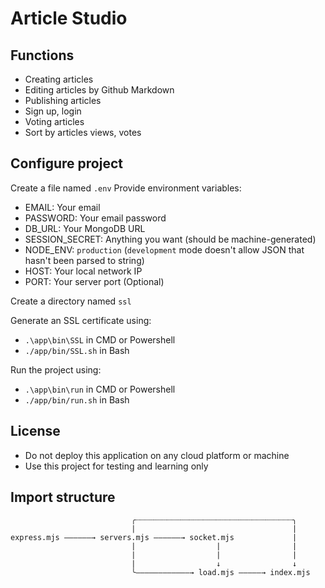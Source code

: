 # Article Studio

## Functions
- Creating articles
- Editing articles by Github Markdown
- Publishing articles
- Sign up, login
- Voting articles
- Sort by articles views, votes

## Configure project
Create a file named `.env`
Provide environment variables:
- EMAIL: Your email
- PASSWORD: Your email password
- DB_URL: Your MongoDB URL
- SESSION_SECRET: Anything you want (should be machine-generated)
- NODE_ENV: `production` (`development` mode doesn't allow JSON that hasn't been parsed to string)
- HOST: Your local network IP
- PORT: Your server port (Optional)

Create a directory named `ssl`

Generate an SSL certificate using:
- `.\app\bin\SSL` in CMD or Powershell
- `./app/bin/SSL.sh` in Bash

Run the project using:
- `.\app\bin\run` in CMD or Powershell
- `./app/bin/run.sh` in Bash

## License
- Do not deploy this application on any cloud platform or machine
- Use this project for testing and learning only

## Import structure
```
                           ╭┈┈┈┈┈┈┈┈┈┈┈┈┈┈┈┈┈┈┈┈┈┈┈┈┈┈┈┈┈┈┈┈┈┈┈╮
                           |                                   |
express.mjs ——————→ servers.mjs ——————→ socket.mjs             |
                           |                  |                |
                           |                  |                |
                           |                  ↓                ↓
                           ╰————————————→ load.mjs —————→ index.mjs
```
